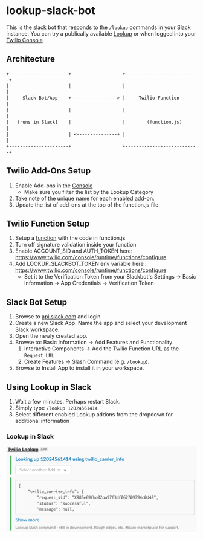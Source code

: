 # lookup-slack-bot

This is the slack bot that responds to the `/lookup` commands in your Slack instance.
You can try a publically available [Lookup](https://www.twilio.com/lookup) or when logged into your [Twilio Console](https://www.twilio.com/console/lookup)


## Architecture

```
+----------------------+                   +---------------------------+
|                      |                   |                           |
|     Slack Bot/App    +-----------------> |     Twilio Function       |
|                      |                   |                           |
|   (runs in Slack]    |                   |        (function.js)      |
|                      | <---------------+ |                           |
+----------------------+                   +---------------------------+
```

## Twilio Add-Ons Setup
1. Enable Add-ons in the [Console](twilio.com/console/lookup/add-ons)
    *  Make sure you filter the list by the Lookup Category
1. Take note of the unique name for each enabled add-on.
1. Update the list of add-ons at the top of the function.js file.

## Twilio Function Setup
1. Setup a [function](https://www.twilio.com/console/runtime/functions/manage) with the code in function.js
1. Turn off signature validation inside your function
1. Enable ACCOUNT_SID and AUTH_TOKEN here: https://www.twilio.com/console/runtime/functions/configure
1. Add LOOKUP_SLACKBOT_TOKEN env variable here : https://www.twilio.com/console/runtime/functions/configure 
    * Set it to the Verification Token from your Slackbot's Settings -> Basic Information -> App Credentials -> Verification Token

## Slack Bot Setup
1. Browse to [api.slack.com](https://api.slack.com/) and login.
1. Create a new Slack App.   Name the app and select your development Slack workspace.
1. Open the newly created app.
1. Browse to:  Basic Information -> Add Features and Functionality 
    1. Interactive Components -> Add the Twilio Function URL as the `Request URL`
    1. Create Features -> Slash Command (e.g. `/lookup`).
1. Browse to Install App to install it in your workspace.

## Using Lookup in Slack
1. Wait a few minutes.  Perhaps restart Slack.
1. Simply type `/lookup 12024561414`
1. Select different enabled Lookup addons from the dropdown for additional information

### Lookup in Slack
![Lookup in Slack](https://github.com/AuthySE/lookup-slack-bot/blob/master/Lookup-in-Slack.png)


